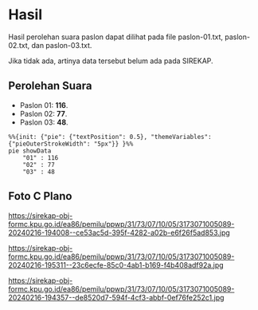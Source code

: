 # Hasil

Hasil perolehan suara paslon dapat dilihat pada file paslon-01.txt, paslon-02.txt, dan paslon-03.txt.

Jika tidak ada, artinya data tersebut belum ada pada SIREKAP.

## Perolehan Suara

 * Paslon 01: **116**.
 * Paslon 02: **77**.
 * Paslon 03: **48**.

```mermaid
%%{init: {"pie": {"textPosition": 0.5}, "themeVariables": {"pieOuterStrokeWidth": "5px"}} }%%
pie showData
    "01" : 116
    "02" : 77
    "03" : 48
```
## Foto C Plano

https://sirekap-obj-formc.kpu.go.id/ea86/pemilu/ppwp/31/73/07/10/05/3173071005089-20240216-194008--ce53ac5d-395f-4282-a02b-e6f26f5ad853.jpg

https://sirekap-obj-formc.kpu.go.id/ea86/pemilu/ppwp/31/73/07/10/05/3173071005089-20240216-195311--23c6ecfe-85c0-4ab1-b169-f4b408adf92a.jpg

https://sirekap-obj-formc.kpu.go.id/ea86/pemilu/ppwp/31/73/07/10/05/3173071005089-20240216-194357--de8520d7-594f-4cf3-abbf-0ef76fe252c1.jpg
